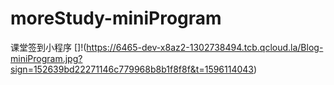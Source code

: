 # moreStudy-miniProgram
课堂签到小程序
[]!(https://6465-dev-x8az2-1302738494.tcb.qcloud.la/Blog-miniProgram.jpg?sign=152639bd22271146c779968b8b1f8f8f&t=1596114043)
